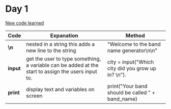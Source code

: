 # **Day 1**

<u>New code learned</u>

| Code      | Expanation                                                   | Method                                             |
| --------- | ------------------------------------------------------------ | -------------------------------------------------- |
| **\n**    | nested in a string this adds a new line to the string        | "Welcome to the band name generator\n\n"           |
| **input** | get the user to type something, a variable can be added at the start to assign the users input to. | city = input("Which city did you grow up in? \n"). |
| **print** | display text and variables on screen                         | print("Your band should be called " + band_name)   |







